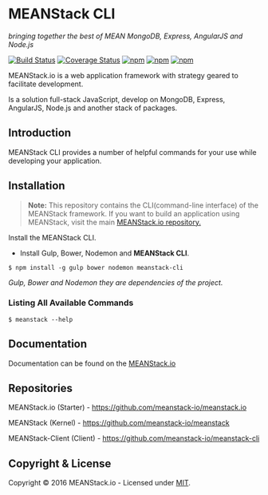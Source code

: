 # MEANStack CLI
*bringing together the best of MEAN MongoDB, Express, AngularJS and Node.js*

[![Build Status](https://travis-ci.org/meanstack-io/meanstack-cli.svg)](https://travis-ci.org/meanstack-io/meanstack-cli)
[![Coverage Status](https://coveralls.io/repos/github/meanstack-io/meanstack-cli/badge.svg)](https://coveralls.io/github/meanstack-io/meanstack-cli)
[![npm](https://img.shields.io/npm/v/meanstack-cli.svg)](https://www.npmjs.com/package/meanstack-cli)
[![npm](https://img.shields.io/npm/dm/meanstack-cli.svg)](https://www.npmjs.com/package/meanstack-cli)
[![npm](https://img.shields.io/npm/l/meanstack-cli.svg)](https://www.npmjs.com/package/meanstack-cli)

MEANStack.io is a web application framework with strategy geared to facilitate development.

Is a solution full-stack JavaScript, develop on MongoDB, Express, AngularJS, Node.js and another stack of packages.

## Introduction

MEANStack CLI provides a number of helpful commands for your use while developing your application.

## Installation

> **Note:** This repository contains the CLI(command-line interface) of the MEANStack framework. If you want to build an application 
using MEANStack, visit the main [MEANStack.io repository.](https://github.com/meanstack-io/meanstack.io)

Install the MEANStack CLI.
* Install Gulp, Bower, Nodemon and **MEANStack CLI**.
```
$ npm install -g gulp bower nodemon meanstack-cli
```
*Gulp, Bower and Nodemon they are dependencies of the project.*

### Listing All Available Commands

```
$ meanstack --help
```

## Documentation
Documentation can be found on the [MEANStack.io](http://meanstack.io/docs/)

## Repositories

MEANStack.io (Starter) - https://github.com/meanstack-io/meanstack.io

MEANStack (Kernel) - https://github.com/meanstack-io/meanstack

MEANStack-Client (Client) - https://github.com/meanstack-io/meanstack-cli

## Copyright & License

Copyright © 2016 MEANStack.io - Licensed under [MIT](https://github.com/meanstack-io/meanstack.io/blob/master/License).
